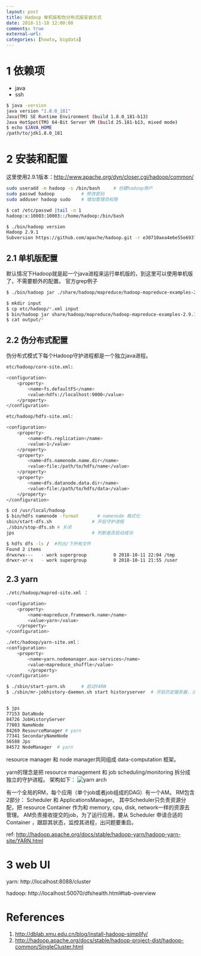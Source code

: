 ```yaml
---
layout: post
title: Hadoop 单机版和伪分布式版安装方式
date: 2018-11-18 12:00:00
comments: true
external-url:
categories: [howto, bigdata]
---
```


# 1 依赖项

- java
- ssh

```sh
$ java -version
java version "1.8.0_181"
Java(TM) SE Runtime Environment (build 1.8.0_181-b13)
Java HotSpot(TM) 64-Bit Server VM (build 25.181-b13, mixed mode)
$ echo $JAVA_HOME
/path/to/jdk1.8.0_181
```

# 2 安装和配置

这里使用2.9.1版本：http://www.apache.org/dyn/closer.cgi/hadoop/common/

```sh
sudo useradd -m hadoop -s /bin/bash     # 创建hadoop用户
sudo passwd hadoop          # 修改密码
sudo adduser hadoop sudo    # 增加管理员权限

$ cat /etc/passwd |tail -n 1
hadoop:x:10003:10003::/home/hadoop:/bin/bash

$ ./bin/hadoop version
Hadoop 2.9.1
Subversion https://github.com/apache/hadoop.git -r e30710aea4e6e55e69372929106cf119af06fd0e
```

## 2.1 单机版配置

默认情况下Hadoop就是起一个java进程来运行单机版的，到这里可以使用单机版了，不需要额外的配置。
官方grep例子
```sh
$ ./bin/hadoop jar ./share/hadoop/mapreduce/hadoop-mapreduce-examples-2.9.1.jar #所有例子

$ mkdir input
$ cp etc/hadoop/*.xml input
$ bin/hadoop jar share/hadoop/mapreduce/hadoop-mapreduce-examples-2.9.1.jar grep input output 'dfs[a-z.]+'
$ cat output/*
```

## 2.2 伪分布式配置

伪分布式模式下每个Hadoop守护进程都是一个独立java进程。

```sh
etc/hadoop/core-site.xml:

<configuration>
    <property>
        <name>fs.defaultFS</name>
        <value>hdfs://localhost:9000</value>
    </property>
</configuration>

etc/hadoop/hdfs-site.xml:

<configuration>
    <property>
        <name>dfs.replication</name>
        <value>1</value>
    </property>
    <property>
        <name>dfs.namenode.name.dir</name>
        <value>file:/path/to/hdfs/name</value>
    </property>
    <property>
        <name>dfs.datanode.data.dir</name>
        <value>file:/path/to/hdfs/data</value>
    </property>
</configuration>
```

```sh
$ cd /usr/local/hadoop
$ bin/hdfs namenode -format       # namenode 格式化
sbin/start-dfs.sh               # 开启守护进程
./sbin/stop-dfs.sh # 关闭
jps                             # 判断是否启动成功

$ hdfs dfs -ls /  #列出/下所有文件
Found 2 items
drwxrwx---   - work supergroup          0 2018-10-11 22:04 /tmp
drwxr-xr-x   - work supergroup          0 2018-10-11 21:55 /user
```

## 2.3 yarn

```sh
./etc/hadoop/mapred-site.xml ：

<configuration>
    <property>
        <name>mapreduce.framework.name</name>
        <value>yarn</value>
    </property>
</configuration>

./etc/hadoop/yarn-site.xml：
<configuration>
    <property>
        <name>yarn.nodemanager.aux-services</name>
        <value>mapreduce_shuffle</value>
        </property>
</configuration>
```

```sh
$ ./sbin/start-yarn.sh      # 启动YARN
$ ./sbin/mr-jobhistory-daemon.sh start historyserver  # 开启历史服务器，才能在Web中查看任务运行情况


$ jps
77153 DataNode
84726 JobHistoryServer
77003 NameNode
84269 ResourceManager # yarn
77341 SecondaryNameNode
56588 Jps
84572 NodeManager  # yarn 
```
resource manager 和 node manager共同组成 data-computation 框架。

yarn的理念是把 resource management 和 job scheduling/monitoring 拆分成独立的守护进程。
架构如下：
![yarn arch](http://hadoop.apache.org/docs/stable/hadoop-yarn/hadoop-yarn-site/yarn_architecture.gif)

有一个全局的RM，每个应用（单个job或者job组成的DAG）有一个AM。
RM包含2部分： Scheduler 和 ApplicationsManager。
其中Scheduler只负责资源分配，把 resource Container 作为和 memory, cpu, disk, network一样的资源去管理。
AM负责接收提交的job，为了运行应用，要从 Scheduler 申请合适的 Container ，跟踪其状态，监控其进程，出问题要重启。


ref: http://hadoop.apache.org/docs/stable/hadoop-yarn/hadoop-yarn-site/YARN.html

# 3 web UI

yarn: http://localhost:8088/cluster

hadoop: http://localhost:50070/dfshealth.html#tab-overview

# References

1. http://dblab.xmu.edu.cn/blog/install-hadoop-simplify/
2. http://hadoop.apache.org/docs/stable/hadoop-project-dist/hadoop-common/SingleCluster.html
